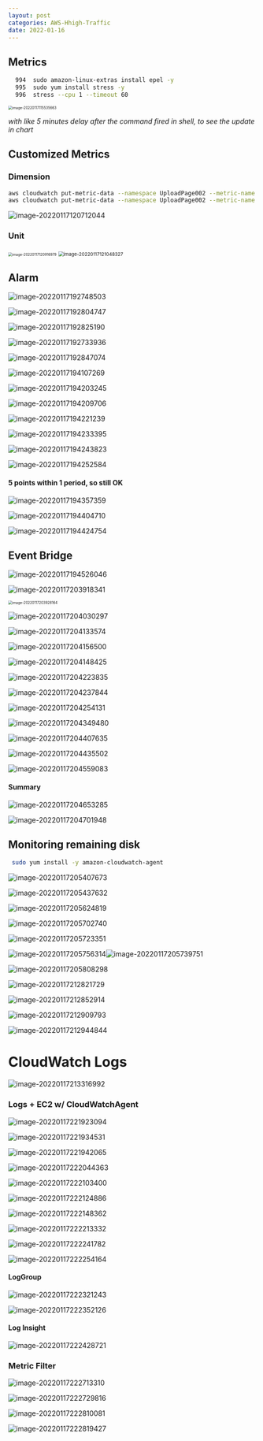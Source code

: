 ```yaml
---
layout: post
categories: AWS-Hhigh-Traffic
date: 2022-01-16
---
```






## Metrics

```bash
  994  sudo amazon-linux-extras install epel -y
  995  sudo yum install stress -y
  996  stress --cpu 1 --timeout 60
```



<img src="https://tva1.sinaimg.cn/large/008i3skNgy1gygjoc09usj31a60k4whm.jpg" alt="image-20220117115535663" style="zoom:50%;" />

*with like 5 minutes delay after the command fired in shell, to see the update in chart*





## Customized Metrics

### Dimension

```bash
aws cloudwatch put-metric-data --namespace UploadPage002 --metric-name FileSize --value 10 --dimensions InstanceId-A01
aws cloudwatch put-metric-data --namespace UploadPage002 --metric-name FileSize --value 10 --dimensions InstanceId-A02
```

![image-20220117120712044](https://tva1.sinaimg.cn/large/008i3skNgy1gygjob9vigj31b40kcgor.jpg)





### Unit

<img src="https://tva1.sinaimg.cn/large/008i3skNgy1gygjoctv8yj313o09qdhl.jpg" alt="image-20220117120916979" style="zoom:50%;" />



<img src="https://tva1.sinaimg.cn/large/008i3skNgy1gygjocf1eij31bg0gctac.jpg" alt="image-20220117121048327" style="zoom:67%;" />







## Alarm

![image-20220117192748503](https://tva1.sinaimg.cn/large/008i3skNgy1gygw7ywvpjj31im0u0whc.jpg)

![image-20220117192804747](https://tva1.sinaimg.cn/large/008i3skNgy1gygw896lr0j31jd0u0jvv.jpg)

![image-20220117192825190](https://tva1.sinaimg.cn/large/008i3skNgy1gygw8m0p6wj31ix0u0dkl.jpg)

![image-20220117192733936](https://tva1.sinaimg.cn/large/008i3skNgy1gygw7rlembj31820sudin.jpg)

![image-20220117192847074](https://tva1.sinaimg.cn/large/008i3skNgy1gygw8z706gj313q0swwh0.jpg)

![image-20220117194107269](https://tva1.sinaimg.cn/large/008i3skNgy1gygwltb1bpj318i0c8gmy.jpg)

![image-20220117194203245](https://tva1.sinaimg.cn/large/008i3skNgy1gygwmsbln3j31ak0ksac0.jpg)

![image-20220117194209706](https://tva1.sinaimg.cn/large/008i3skNgy1gygwmvz8t0j31d60myjtq.jpg)

![image-20220117194221239](https://tva1.sinaimg.cn/large/008i3skNgy1gygwn3jd5bj31di0ron03.jpg)

![image-20220117194233395](https://tva1.sinaimg.cn/large/008i3skNgy1gygwnb3ilfj31ei0lcq7j.jpg)

![image-20220117194243823](https://tva1.sinaimg.cn/large/008i3skNgy1gygwnhkhflj314w0dq76x.jpg)

![image-20220117194252584](https://tva1.sinaimg.cn/large/008i3skNgy1gygwnmu76wj31dm0rwn0f.jpg)



#### 5 points within 1 period, so still OK

![image-20220117194357359](https://tva1.sinaimg.cn/large/008i3skNgy1gygworeouqj31ae09egnc.jpg)

![image-20220117194404710](https://tva1.sinaimg.cn/large/008i3skNgy1gygwow7arej315w0nadhq.jpg)

![image-20220117194424754](https://tva1.sinaimg.cn/large/008i3skNgy1gygwp8iis0j31b40ns0uv.jpg)





## Event Bridge

![image-20220117194526046](https://tva1.sinaimg.cn/large/008i3skNgy1gygwqbjw2ij31kq0oqgp6.jpg)

![image-20220117203918341](https://tva1.sinaimg.cn/large/008i3skNgy1gygyacwkn1j31dm0by3zy.jpg)

<img src="https://tva1.sinaimg.cn/large/008i3skNgy1gygyaiq6oej30so07qmxp.jpg" alt="image-20220117203928164" style="zoom:50%;" />

![image-20220117204030297](https://tva1.sinaimg.cn/large/008i3skNgy1gygybmasiqj31ks0s8gqx.jpg)

![image-20220117204133574](https://tva1.sinaimg.cn/large/008i3skNgy1gygycpdesjj317m0u0gnx.jpg)

![image-20220117204156500](https://tva1.sinaimg.cn/large/008i3skNgy1gygyd3jalfj31bw0ti0vj.jpg)

![image-20220117204148425](https://tva1.sinaimg.cn/large/008i3skNgy1gygycyi9kvj315g0r4dhu.jpg)

![image-20220117204223835](https://tva1.sinaimg.cn/large/008i3skNgy1gygydkbv9sj313u0mktat.jpg)

![image-20220117204237844](https://tva1.sinaimg.cn/large/008i3skNgy1gygydttc2wj31bq0qo776.jpg)

![image-20220117204254131](https://tva1.sinaimg.cn/large/008i3skNgy1gygye3pf18j31660t0n0j.jpg)

![image-20220117204349480](https://tva1.sinaimg.cn/large/008i3skNgy1gygyf1vlvtj316m0s4jv1.jpg)

![image-20220117204407635](https://tva1.sinaimg.cn/large/008i3skNgy1gygyfd8gt4j31ga0qkgp7.jpg)

![image-20220117204435502](https://tva1.sinaimg.cn/large/008i3skNgy1gygyfur28gj317q0qadih.jpg)

![image-20220117204559083](https://tva1.sinaimg.cn/large/008i3skNgy1gygyhaw0elj31ee0qsaeu.jpg)



#### Summary

![image-20220117204653285](https://tva1.sinaimg.cn/large/008i3skNgy1gygyi8oqy6j31240ro40q.jpg)

![image-20220117204701948](https://tva1.sinaimg.cn/large/008i3skNgy1gygyieiqajj31ig0te0xp.jpg)





## Monitoring remaining disk 

```bash
 sudo yum install -y amazon-cloudwatch-agent
```

![image-20220117205407673](https://tva1.sinaimg.cn/large/008i3skNgy1gygyps8gzpj314a05875n.jpg)

![image-20220117205437632](https://tva1.sinaimg.cn/large/008i3skNgy1gygyqactv5j31460ootc0.jpg)

![image-20220117205624819](https://tva1.sinaimg.cn/large/008i3skNgy1gygys5aebvj314y0r40v0.jpg)



![image-20220117205702740](https://tva1.sinaimg.cn/large/008i3skNgy1gygyst755wj31940o4wh8.jpg)

![image-20220117205723351](https://tva1.sinaimg.cn/large/008i3skNgy1gygyt5rr8ej317w0l4abe.jpg)

![image-20220117205756314](https://tva1.sinaimg.cn/large/008i3skNgy1gygytqggfxj31iq0pg0ye.jpg)![image-20220117205739751]()

![image-20220117205808298](https://tva1.sinaimg.cn/large/008i3skNgy1gygytxtw5hj30o609aq3p.jpg)

![image-20220117212821729](https://tva1.sinaimg.cn/large/008i3skNgy1gygzpea5zdj31hq0o2gp5.jpg)

![image-20220117212852914](https://tva1.sinaimg.cn/large/008i3skNgy1gygzpxr5oij31fm0mcgn8.jpg)

![image-20220117212909793](https://tva1.sinaimg.cn/large/008i3skNgy1gygzq8007rj31520fqtai.jpg)

![image-20220117212944844](https://tva1.sinaimg.cn/large/008i3skNgy1gygzqtzn5yj318i0lc0w9.jpg)





# CloudWatch Logs

![image-20220117213316992](https://tva1.sinaimg.cn/large/008i3skNgy1gygzuiu4yrj31gc0ry77s.jpg)





### Logs + EC2 w/ CloudWatchAgent

![image-20220117221923094](https://tva1.sinaimg.cn/large/008i3skNgy1gyh16hj8blj31iq0psn07.jpg)

![image-20220117221934531](https://tva1.sinaimg.cn/large/008i3skNgy1gyh16oqwv8j31em0n4juv.jpg)

![image-20220117221942065](https://tva1.sinaimg.cn/large/008i3skNgy1gyh16t1ckoj31660lwgn2.jpg)

![image-20220117222044363](https://tva1.sinaimg.cn/large/008i3skNgy1gyh17w32ezj30si0a8aav.jpg)

![image-20220117222103400](https://tva1.sinaimg.cn/large/008i3skNgy1gyh187zt2mj310c0f476c.jpg)

![image-20220117222124886](https://tva1.sinaimg.cn/large/008i3skNgy1gyh18lxku9j314m0raq5t.jpg)

![image-20220117222148362](https://tva1.sinaimg.cn/large/008i3skNgy1gyh1909gmcj31iq0pmack.jpg)

![image-20220117222213332](https://tva1.sinaimg.cn/large/008i3skNgy1gyh19fi6epj312i0j6abe.jpg)

![image-20220117222241782](https://tva1.sinaimg.cn/large/008i3skNgy1gyh19xml9jj31jq0j2q8f.jpg)

![image-20220117222254164](https://tva1.sinaimg.cn/large/008i3skNgy1gyh1a5bxplj319i078gme.jpg)

#### LogGroup

![image-20220117222321243](https://tva1.sinaimg.cn/large/008i3skNgy1gyh1amlw35j31i40k2ju8.jpg)

![image-20220117222352126](https://tva1.sinaimg.cn/large/008i3skNgy1gyh1b62616j31ji0m4whl.jpg)



#### Log Insight

![image-20220117222428721](https://tva1.sinaimg.cn/large/008i3skNgy1gyh1bsnbxcj31f60oqdip.jpg)







### Metric Filter

![image-20220117222713310](https://tva1.sinaimg.cn/large/008i3skNgy1gyh1en1winj31fa0pm76l.jpg)

![image-20220117222729816](https://tva1.sinaimg.cn/large/008i3skNgy1gyh1exgqzej31gm0pkn0i.jpg)

![image-20220117222810081](https://tva1.sinaimg.cn/large/008i3skNgy1gyh1fmozjej31hu0p677r.jpg)

![image-20220117222819427](https://tva1.sinaimg.cn/large/008i3skNgy1gyh1fsmi9hj31im0pu42c.jpg)